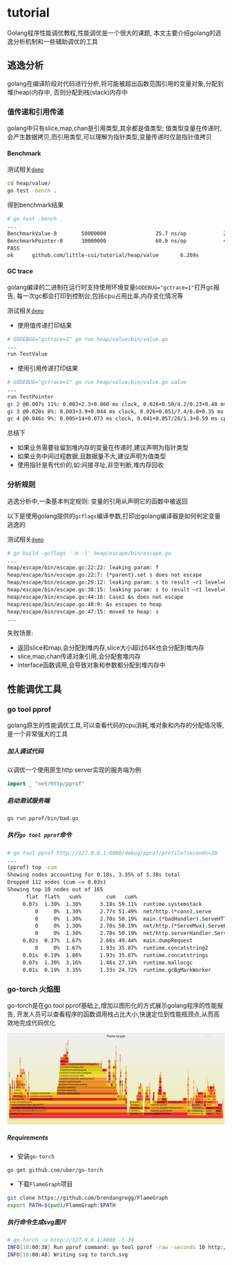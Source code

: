 # tutorial
Golang程序性能调优教程,性能调优是一个很大的课题,
本文主要介绍golang的逃逸分析机制和一些辅助调优的工具

## 逃逸分析

golang在编译阶段对代码进行分析,将可能被超出函数范围引用的变量对象,分配到堆(heap)内存中,
否则分配到栈(stack)内存中

### 值传递和引用传递

golang中只有slice,map,chan是引用类型,其余都是值类型;
值类型变量在传递时,会产生数据拷贝,而引用类型,可以理解为指针类型,变量传递时仅是指针值拷贝

#### Benchmark

测试相关[`demo`](/heap/value/value_test.go)

```bash
cd heap/value/
go test -bench .
```

得到benchmark结果

```bash
# go test -bench .
...
BenchmarkValue-8        50000000                25.7 ns/op            24 B/op          0 allocs/op
BenchmarkPointer-8      30000000                60.9 ns/op            40 B/op          1 allocs/op
PASS
ok      github.com/little-cui/tutorial/heap/value       6.269s
```

#### GC trace

golang编译的二进制在运行时支持使用环境变量`GODEBUG="gctrace=1"`打开gc报告,
每一次gc都会打印到控制台,包括cpu占用比率,内存变化情况等

测试相关[`demo`](/heap/value/bin/value.go)

- 使用值传递打印结果
```bash
# GODEBUG="gctrace=1" go run heap/value/bin/value.go
...
run TestValue
```

- 使用引用传递打印结果
```bash
# GODEBUG="gctrace=1" go run heap/value/bin/value.go value
...
run TestPointer
gc 2 @0.007s 11%: 0.003+2.3+0.060 ms clock, 0.026+0.50/4.2/0.23+0.48 ms cpu, 8->8->8 MB, 15 MB goal, 8 P
gc 3 @0.020s 8%: 0.003+3.9+0.044 ms clock, 0.026+0.051/7.4/6.0+0.35 ms cpu, 13->14->14 MB, 17 MB goal, 8 P
gc 4 @0.046s 9%: 0.005+14+0.073 ms clock, 0.041+0.057/28/1.3+0.59 ms cpu, 25->29->29 MB, 29 MB goal, 8 P
```

总结下
- 如果业务需要驻留到堆内存的变量在传递时,建议声明为指针类型
- 如果业务中间过程数据,且数据量不大,建议声明为值类型
- 使用指针是有代价的,如:间接寻址,非空判断,堆内存回收

### 分析规则

逃逸分析中,一条基本判定规则: 变量的引用从声明它的函数中被返回

以下是使用golang提供的`gcflags`编译参数,打印出golang编译器是如何判定变量逃逸的

测试相关[`demo`](/heap/escape/bin/escape.go)

```bash
# go build -gcflags '-m -l' heap/escape/bin/escape.go
...
heap/escape/bin/escape.go:22:22: leaking param: f
heap/escape/bin/escape.go:22:7: (*parent).set s does not escape
heap/escape/bin/escape.go:29:12: leaking param: s to result ~r1 level=0
heap/escape/bin/escape.go:38:15: leaking param: s to result ~r1 level=0
heap/escape/bin/escape.go:44:16: Case2 &s does not escape
heap/escape/bin/escape.go:48:9: &s escapes to heap
heap/escape/bin/escape.go:47:15: moved to heap: s
...
```

失败场景:

- 返回slice和map,会分配到堆内存,slice大小超过64K也会分配到堆内存
- slice,map,chan传递对象引用,会分配套堆内存
- interface函数调用,会导致对象和参数都分配到堆内存中

## 性能调优工具

### go tool pprof

golang原生的性能调优工具,可以查看代码的cpu消耗,堆对象和内存的分配情况等,是一个非常强大的工具

##### 加入调试代码

以调优一个使用原生http server实现的服务端为例
```go
import _ "net/http/pprof"
```

##### 启动测试服务端

```bash
go run pprof/bin/bad.go
```

##### 执行`go tool pprof`命令

```bash
# go tool pprof http://127.0.0.1:8080/debug/pprof/profile?seconds=30
...
(pprof) top -cum
Showing nodes accounting for 0.18s, 3.35% of 5.38s total
Dropped 112 nodes (cum <= 0.03s)
Showing top 10 nodes out of 165
      flat  flat%   sum%        cum   cum%
     0.07s  1.30%  1.30%      3.18s 59.11%  runtime.systemstack
         0     0%  1.30%      2.77s 51.49%  net/http.(*conn).serve
         0     0%  1.30%      2.70s 50.19%  main.(*badHandler).ServeHTTP
         0     0%  1.30%      2.70s 50.19%  net/http.(*ServeMux).ServeHTTP
         0     0%  1.30%      2.70s 50.19%  net/http.serverHandler.ServeHTTP
     0.02s  0.37%  1.67%      2.66s 49.44%  main.dumpRequest
         0     0%  1.67%      1.93s 35.87%  runtime.concatstring2
     0.01s  0.19%  1.86%      1.93s 35.87%  runtime.concatstrings
     0.07s  1.30%  3.16%      1.46s 27.14%  runtime.mallocgc
     0.01s  0.19%  3.35%      1.33s 24.72%  runtime.gcBgMarkWorker
```

### go-torch 火焰图

go-torch是在go tool pprof基础上,增加以图形化的方式展示golang程序的性能报告,
开发人员可以查看程序的函数调用栈占比大小,快速定位到性能瓶颈点,从而高效地完成代码优化

![torch](/docs/torch.svg)

##### Requirements

- 安装`go-torch`
```bash
go get github.com/uber/go-torch
```

- 下载`FlameGraph`项目
```bash
git clone https://github.com/brendangregg/FlameGraph
export PATH=$(pwd)/FlameGraph:$PATH
```

##### 执行命令生成svg图片
```bash
# go-torch -u http://127.0.0.1:8080 -t 30
INFO[18:00:38] Run pprof command: go tool pprof -raw -seconds 10 http://127.0.0.1:8080/debug/pprof/profile
INFO[18:00:48] Writing svg to torch.svg
```